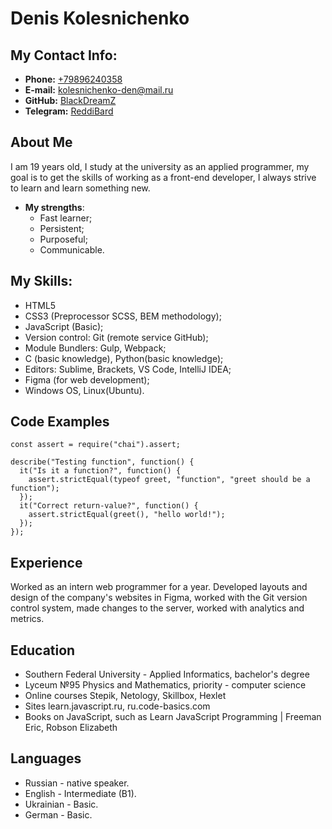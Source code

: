 # Denis Kolesnichenko #
## My Contact Info: ##
* **Phone:** [+79896240358](tel:+79896240358)
* **E-mail:** [kolesnichenko-den@mail.ru](mailto:kolesnichenko-den)
* **GitHub:** [BlackDreamZ](https://github.com/BlackDreamZ)
* **Telegram:** [ReddiBard](https://t.me/ReddiBard)
## About Me ##
I am 19 years old, I study at the university as an applied programmer, my goal is to get the skills of working as a front-end developer, I always strive to learn and learn something new.

* **My strengths**:
    + Fast learner;
    + Persistent;
    + Purposeful;
    + Communicable.
## My Skills: ##
* HTML5
* CSS3 (Preprocessor SCSS, BEM methodology);
* JavaScript (Basic);
* Version control: Git (remote service GitHub);
* Module Bundlers: Gulp, Webpack;
* C (basic knowledge), Python(basic knowledge);
* Editors: Sublime, Brackets, VS Code, IntelliJ IDEA;
* Figma (for web development);
* Windows OS, Linux(Ubuntu).
## Code Examples ##
```
const assert = require("chai").assert;

describe("Testing function", function() {
  it("Is it a function?", function() {
    assert.strictEqual(typeof greet, "function", "greet should be a function");
  });
  it("Correct return-value?", function() {
    assert.strictEqual(greet(), "hello world!");
  });
});
```
## Experience ##
Worked as an intern web programmer for a year. Developed layouts and design of the company's websites in Figma, worked with the Git version control system, made changes to the server, worked with analytics and metrics.
## Education ##
* Southern Federal University - Applied Informatics, bachelor's degree
* Lyceum №95 Physics and Mathematics, priority - computer science
* Online courses Stepik, Netology, Skillbox, Hexlet
* Sites learn.javascript.ru, ru.code-basics.com
* Books on JavaScript, such as Learn JavaScript Programming | Freeman Eric, Robson Elizabeth
## Languages ##
* Russian - native speaker. 
* English - Intermediate (B1).
* Ukrainian - Basic.
* German - Basic.